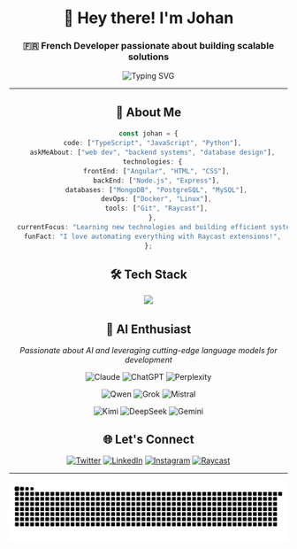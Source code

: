 <div align="center">

# 👋 Hey there! I'm Johan

### 🇫🇷 French Developer passionate about building scalable solutions

<p align="center">
  <img src="https://readme-typing-svg.herokuapp.com?font=Fira+Code&pause=1000&color=38BDF8&center=true&vCenter=true&width=600&lines=Full-Stack+Developer;Always+Learning+New+Technologies;Building+Efficient+Systems;Welcome+to+my+GitHub!" alt="Typing SVG" />
</p>

---

## 🚀 About Me

```typescript
const johan = {
  code: ["TypeScript", "JavaScript", "Python"],
  askMeAbout: ["web dev", "backend systems", "database design"],
  technologies: {
    frontEnd: ["Angular", "HTML", "CSS"],
    backEnd: ["Node.js", "Express"],
    databases: ["MongoDB", "PostgreSQL", "MySQL"],
    devOps: ["Docker", "Linux"],
    tools: ["Git", "Raycast"],
  },
  currentFocus: "Learning new technologies and building efficient systems",
  funFact: "I love automating everything with Raycast extensions!",
};
```

## 🛠️ Tech Stack

<p align="center">
  <img src="https://skillicons.dev/icons?i=js,ts,python,angular,nodejs,mongodb,postgres,mysql,docker,git,linux&theme=dark" />
</p>

## 🤖 AI Enthusiast

<div align="center">

_Passionate about AI and leveraging cutting-edge language models for development_

<p align="center">
  <img src="https://img.shields.io/badge/Claude-FF6B35?style=for-the-badge&logo=anthropic&logoColor=white" alt="Claude"/>
  <img src="https://img.shields.io/badge/ChatGPT-412991?style=for-the-badge&logo=openai&logoColor=white" alt="ChatGPT"/>
  <img src="https://img.shields.io/badge/Perplexity-1FB8CD?style=for-the-badge&logo=perplexity&logoColor=white" alt="Perplexity"/>
</p>

<p align="center">
  <img src="https://img.shields.io/badge/Qwen_3-FF4B4B?style=for-the-badge&logo=alibaba&logoColor=white" alt="Qwen"/>
  <img src="https://img.shields.io/badge/Grok-000000?style=for-the-badge&logo=x&logoColor=white" alt="Grok"/>
  <img src="https://img.shields.io/badge/Mistral-FF7000?style=for-the-badge&logo=mistral&logoColor=white" alt="Mistral"/>
</p>

<p align="center">
  <img src="https://img.shields.io/badge/Kimi_K2-6366F1?style=for-the-badge&logo=moonshot&logoColor=white" alt="Kimi"/>
  <img src="https://img.shields.io/badge/DeepSeek-4285F4?style=for-the-badge&logo=deepseek&logoColor=white" alt="DeepSeek"/>
  <img src="https://img.shields.io/badge/Gemini-4285F4?style=for-the-badge&logo=google&logoColor=white" alt="Gemini"/>
</p>

</div>

## 🌐 Let's Connect

<div align="center">

[![Twitter](https://img.shields.io/badge/X-000000?style=for-the-badge&logo=x&logoColor=white)](https://twitter.com/0xUta)
[![LinkedIn](https://img.shields.io/badge/LinkedIn-0077B5?style=for-the-badge&logo=linkedin&logoColor=white)](https://www.linkedin.com/in/johan-devlaminck)
[![Instagram](https://img.shields.io/badge/Instagram-E4405F?style=for-the-badge&logo=instagram&logoColor=white)](https://www.instagram.com/xjo_nd)
[![Raycast](https://img.shields.io/badge/Raycast-FF6363?style=for-the-badge&logo=raycast&logoColor=white)](https://www.raycast.com/xjo_nd?via=johan)

</div>

---

</div>

<picture>
  <source media="(prefers-color-scheme: dark)" srcset="https://raw.githubusercontent.com/johandevl/johandevl/output/github-snake-dark.svg" />
  <source media="(prefers-color-scheme: light)" srcset="https://raw.githubusercontent.com/johandevl/johandevl/output/github-snake.svg" />
  <img alt="github-snake" src="https://raw.githubusercontent.com/johandevl/johandevl/output/github-snake.svg" />
</picture>
